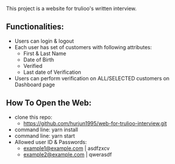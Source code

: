 This project is a website for trulioo's written interview.

## Functionalities:

- Users can login & logout
- Each user has set of customers with following attributes:
  - First & Last Name
  - Date of Birth
  - Verified
  - Last date of Verification
- Users can perform verification on ALL/SELECTED customers on Dashboard page

## How To Open the Web:

- clone this repo:
  - https://github.com/hurjun1995/web-for-trulioo-interview.git
- command line: yarn install
- command line: yarn start
- Allowed user ID & Passwords:
  - example1@example.com | asdfzxcv
  - example2@example.com | qwerasdf
